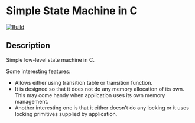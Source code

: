 Simple State Machine in C
=========================

[![Build](https://travis-ci.org/trskop/c-state-machine.svg)](https://travis-ci.org/trskop/c-state-machine)


Description
-----------

Simple low-level state machine in C.

Some interesting features:

* Allows either using transition table or transition function.
* It is designed so that it does not do any memory allocation of its own. This
  may come handy when application uses its own memory management.
* Another interesting one is that it either doesn't do any locking or it uses
  locking primitives supplied by application.
